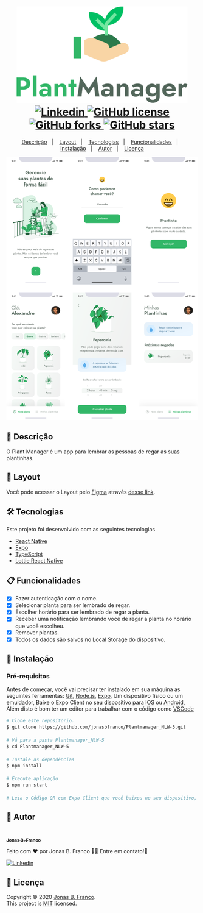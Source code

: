 <h1 align="center">
  <img width="450px" src="./.github/assets/logo.svg" />
  <br />
  <a href="https://www.linkedin.com/in/jonasbfranco">
    <img alt="Linkedin" src="  https://img.shields.io/badge/jonasbfranco?LinkedIn-0077B5?style=for-the-badge&logo=linkedin&logoColor=white">
  </a>
  <a href="https://github.com/jonasbfranco/Plantmanager_NLW-5/blob/main/.github/LICENSE.txt">
    <img alt="GitHub license" src="https://img.shields.io/github/license/jonasbfranco/Plantmanager_NLW-5?logo=mint&style=flat-square">
  </a>
  <a href="https://github.com/jonasbfranco/Plantmanager_NLW-5/network">
    <img alt="GitHub forks" src="https://img.shields.io/github/forks/jonasbfranco/Plantmanager_NLW-5?color=29B6D1&style=flat-square">
  </a>
  <a href="https://github.com/jonasbfranco/podcastr-nlw05/stargazers">
    <img alt="GitHub stars" src="https://img.shields.io/github/stars/jonasbfranco/Plantmanager_NLW-5?color=29B6D1&style=flat-square">
  </a>
</h1>
<p align="center">
  <a href="#page_facing_up-descrição">Descrição</a>&nbsp;&nbsp;&nbsp;|&nbsp;&nbsp;&nbsp;
  <a href="#art-Layout">Layout</a>&nbsp;&nbsp;&nbsp;|&nbsp;&nbsp;&nbsp;
  <a href="#-tecnologias">Tecnologias</a>&nbsp;&nbsp;&nbsp;|&nbsp;&nbsp;&nbsp;
  <a href="#clipboard-Funcionalidades">Funcionalidades</a>&nbsp;&nbsp;&nbsp;|&nbsp;&nbsp;&nbsp;
  <a href="#closed_book-instalação">Instalação</a>&nbsp;&nbsp;&nbsp;|&nbsp;&nbsp;&nbsp;
  <a href="#man-Autor">Autor</a>&nbsp;&nbsp;&nbsp;|&nbsp;&nbsp;&nbsp;
  <a href="#memo-Licença">Licença</a>
</p>

<img src="./.github/assets/plantmanager-updated.svg" />

## :page_facing_up: Descrição

O Plant Manager é um app para lembrar as pessoas de regar as suas plantinhas.

## :art: Layout

Você pode acessar o Layout pelo <a href="https://www.figma.com">Figma<a> atravês <a href="https://www.figma.com/file/og3jMpqAM7YgoataMIiKDE/PlantManager_NLW-5?node-id=0%3A1&t=uLnvli87SaWoCJUW-1">desse link<a>.

## 🛠 Tecnologias

Este projeto foi desenvolvido com as seguintes tecnologias

- [React Native](https://reactnative.dev/)
- [Expo](https://expo.io/)
- [TypeScript](https://www.typescriptlang.org/)
- [Lottie React Native](https://docs.expo.io/versions/latest/sdk/lottie/)

## :clipboard: Funcionalidades

- [x] Fazer autenticação com o nome.
- [x] Selecionar planta para ser lembrado de regar.
- [x] Escolher horário para ser lembrado de regar a planta.
- [x] Receber uma notificação lembrando você de regar a planta no horário que você escolheu.
- [x] Remover plantas.
- [x] Todos os dados são salvos no Local Storage do dispositivo.

## :closed_book: Instalação

### Pré-requisitos

Antes de começar, você vai precisar ter instalado em sua máquina as seguintes ferramentas:
[Git](https://git-scm.com), [Node.js](https://nodejs.org/en/), [Expo](https://expo.io/), Um dispositivo físico ou um emuldador, Baixe o Expo Client no seu dispositivo para [IOS](https://apps.apple.com/br/app/expo-go/id982107779) ou [Android](https://play.google.com/store/apps/details?id=host.exp.exponent), Além disto é bom ter um editor para trabalhar com o código como [VSCode](https://code.visualstudio.com/)

```bash
# Clone este repositório.
$ git clone https://github.com/jonasbfranco/Plantmanager_NLW-5.git

# Vá para a pasta Plantmanager_NLW-5
$ cd Plantmanager_NLW-5

# Instale as dependências
$ npm install

# Execute aplicação
$ npm run start

# Leia o Código QR com Expo Client que você baixou no seu dispositivo, não se esqueça de colocar o seu endereço ip lan no diretório ./src/services/api na baseURL.
```

## :man: Autor

<a href="https://github.com/jonasbfranco/">
 <img src="https://avatars.githubusercontent.com/u/17801275?s=200&v=4" width="70px;" alt=""/>
 <br />
 <sub><b>Jonas B. Franco</b></sub>
</a>

Feito com ❤️ por Jonas B. Franco :wave::wave: Entre em contato!🚀

<a href="https://www.linkedin.com/in/jonasbfranco">
  <img alt="Linkedin" src="  https://img.shields.io/badge/jonasbfranco?LinkedIn-0077B5?style=for-the-badge&logo=linkedin&logoColor=white">
</a>

## :memo: Licença

Copyright © 2020 [Jonas B. Franco](https://github.com/jonasbfranco).<br />
This project is [MIT](./.github/LICENSE.txt) licensed.
